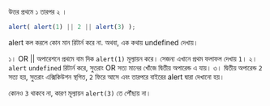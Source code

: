 উত্তর প্রথমে ১ তারপর ২ ।

```js run
alert( alert(1) || 2 || alert(3) );
```

alert কল করলে কোন মান রিটার্ন করে না. অথবা, এক কথায় undefined দেখায়।

১। OR || অপারেশনে প্রথমে বাম দিক `alert(1)` মূল্যায়ন করে। সেজন্য এখানে প্রথম ফলাফল দেখায় `1`।
২। `alert` `undefined` রিটার্ন করে, সুতরাং OR সত্য মানের খোঁজে দ্বিতীয় অপারেন্ড এ যায়।
৩। দ্বিতীয় অপারেন্ড `2` সত্য হয়, সুতরাং এক্সিকিউশন স্থগিত, `2` ফিরে আসে এবং তারপরে বাইরের alert দ্বারা দেখানো হয়। 

কোনও `3` থাকবে না, কারণ মূল্যায়ন `alert(3)` তে পৌঁছায় না।
